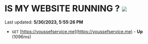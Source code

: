 # IS MY WEBSITE RUNNING ? [![](https://img.shields.io/static/v1?label=Sponsor&message=%E2%9D%A4&logo=GitHub&color=%23fe8e86)](https://github.com/sponsors/<username>)

Last updated: **5/30/2023, 5:55:26 PM**

- `GET` [https://youssefservice.me](https://youssefservice.me) - **Up** (1096ms)
